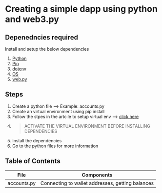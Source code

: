 # Creating a simple dapp using python and web3.py

## Depenedncies required

Install and setup the below dependencies 

1. [Python](https://www.python.org/)
2. [Pip](https://pypi.org/project/pip/)
3. [dotenv](https://pypi.org/project/python-dotenv/)
4. [OS](https://www.geeksforgeeks.org/os-module-python-examples/)
5. [web.py](https://web3py.readthedocs.io/en/stable/examples.html)

## Steps

1. Create a python file --> Example: accounts.py
2. Create an virtual environment using pip install 
3. Follow the stpes in the artcile to setup virtual env --> [click here](https://docs.python.org/3/library/venv.html)
4. > ACTIVATE THE VIRTUAL ENVIRONMENT BEFORE INSTALLING DEPENDENCIES
5. Install the dependencies
6. Go to the python files for more information

## Table of Contents

| File | Components |
| - | - |
| accounts.py | Connecting to wallet addresses, getting balances |